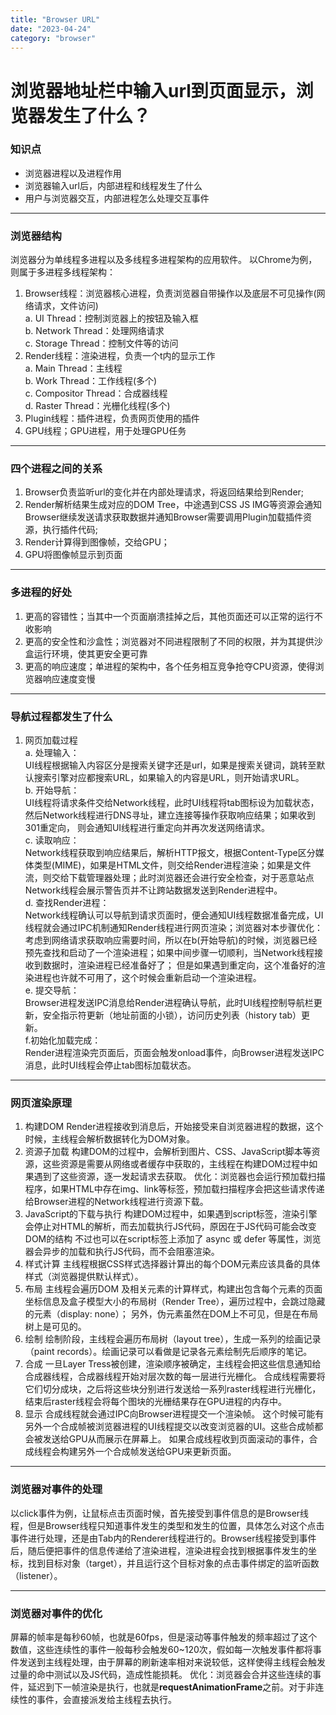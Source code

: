 ```yaml
---
title: "Browser URL"
date: "2023-04-24"
category: "browser"
---
```


# 浏览器地址栏中输入url到页面显示，浏览器发生了什么？
### 知识点
* 浏览器进程以及进程作用
* 浏览器输入url后，内部进程和线程发生了什么
* 用户与浏览器交互，内部进程怎么处理交互事件
---
### 浏览器结构
浏览器分为单线程多进程以及多线程多进程架构的应用软件。
以Chrome为例，则属于多进程多线程架构：

1. Browser线程：浏览器核心进程，负责浏览器自带操作以及底层不可见操作(网络请求，文件访问)   
        a. UI Thread：控制浏览器上的按钮及输入框   
        b. Network Thread：处理网络请求   
        c. Storage Thread：控制文件等的访问
2. Render线程：渲染进程，负责一个t内的显示工作   
        a. Main Thread：主线程   
        b. Work Thread：工作线程(多个)   
        c. Compositor Thread：合成器线程   
        d. Raster Thread：光栅化线程(多个)   
3. Plugin线程：插件进程，负责网页使用的插件   
4. GPU线程；GPU进程，用于处理GPU任务   
---
### 四个进程之间的关系
1. Browser负责监听url的变化并在内部处理请求，将返回结果给到Render;
2. Render解析结果生成对应的DOM Tree，中途遇到CSS JS IMG等资源会通知Browser继续发送请求获取数据并通知Browser需要调用Plugin加载插件资源，执行插件代码;
3. Render计算得到图像帧，交给GPU；
4. GPU将图像帧显示到页面
---
### 多进程的好处
1. 更高的容错性；当其中一个页面崩溃挂掉之后，其他页面还可以正常的运行不收影响
2. 更高的安全性和沙盒性；浏览器对不同进程限制了不同的权限，并为其提供沙盒运行环境，使其更安全更可靠
3. 更高的响应速度；单进程的架构中，各个任务相互竞争抢夺CPU资源，使得浏览器响应速度变慢
---
### 导航过程都发生了什么
1. 网页加载过程   
    a. 处理输入：   
    UI线程根据输入内容区分是搜索关键字还是url，如果是搜索关键词，跳转至默认搜索引擎对应都搜索URL，如果输入的内容是URL，则开始请求URL。   
    b. 开始导航：   
    UI线程将请求条件交给Network线程，此时UI线程将tab图标设为加载状态，然后Network线程进行DNS寻址，建立连接等操作获取响应结果；如果收到301重定向， 则会通知UI线程进行重定向并再次发送网络请求。   
    c. 读取响应：   
    Network线程获取到响应结果后，解析HTTP报文，根据Content-Type区分媒体类型(MIME)，如果是HTML文件，则交给Render进程渲染；如果是文件流，则交给下载管理器处理；此时浏览器还会进行安全检查，对于恶意站点Network线程会展示警告页并不让跨站数据发送到Render进程中。   
    d. 查找Render进程：   
    Network线程确认可以导航到请求页面时，便会通知UI线程数据准备完成，UI线程就会通过IPC机制通知Render线程进行网页渲染；浏览器对本步骤优化：考虑到网络请求获取响应需要时间，所以在b(开始导航)的时候，浏览器已经预先查找和启动了一个渲染进程；如果中间步骤一切顺利，当Network线程接收到数据时，渲染进程已经准备好了；
    但是如果遇到重定向，这个准备好的渲染进程也许就不可用了，这个时候会重新启动一个渲染进程。    
    e. 提交导航：   
    Browser进程发送IPC消息给Render进程确认导航，此时UI线程控制导航栏更新，安全指示符更新（地址前面的小锁），访问历史列表（history tab）更新。   
    f.初始化加载完成：   
    Render进程渲染完页面后，页面会触发onload事件，向Browser进程发送IPC消息，此时UI线程会停止tab图标加载状态。
---
### 网页渲染原理
1. 构建DOM
    Render进程接收到消息后，开始接受来自浏览器进程的数据，这个时候，主线程会解析数据转化为DOM对象。
2. 资源子加载
    构建DOM的过程中，会解析到图片、CSS、JavaScript脚本等资源，这些资源是需要从网络或者缓存中获取的，主线程在构建DOM过程中如果遇到了这些资源，逐一发起请求去获取。
    优化：浏览器也会运行预加载扫描程序，如果HTML中存在img、link等标签，预加载扫描程序会把这些请求传递给Browser进程的Network线程进行资源下载。
3. JavaScript的下载与执行
    构建DOM过程中，如果遇到script标签，渲染引擎会停止对HTML的解析，而去加载执行JS代码，原因在于JS代码可能会改变DOM的结构
    不过也可以在script标签上添加了 async 或 defer 等属性，浏览器会异步的加载和执行JS代码，而不会阻塞渲染。
4. 样式计算
    主线程根据CSS样式选择器计算出的每个DOM元素应该具备的具体样式（浏览器提供默认样式）。
5. 布局
    主线程会遍历DOM 及相关元素的计算样式，构建出包含每个元素的页面坐标信息及盒子模型大小的布局树（Render Tree），遍历过程中，会跳过隐藏的元素（display: none）；
    另外，伪元素虽然在DOM上不可见，但是在布局树上是可见的。
6. 绘制
    绘制阶段，主线程会遍历布局树（layout tree），生成一系列的绘画记录（paint records）。绘画记录可以看做是记录各元素绘制先后顺序的笔记。
7. 合成
    一旦Layer Tress被创建，渲染顺序被确定，主线程会把这些信息通知给合成器线程，合成器线程开始对层次数的每一层进行光栅化。
    合成线程需要将它们切分成块，之后将这些块分别进行发送给一系列raster线程进行光栅化，结束后raster线程会将每个图块的光栅结果存在GPU进程的内存中。
8. 显示
    合成线程就会通过IPC向Browser进程提交一个渲染帧。
    这个时候可能有另外一个合成帧被浏览器进程的UI线程提交以改变浏览器的UI。这些合成帧都会被发送给GPU从而展示在屏幕上。
    如果合成线程收到页面滚动的事件，合成线程会构建另外一个合成帧发送给GPU来更新页面。
---
### 浏览器对事件的处理
以click事件为例，让鼠标点击页面时候，首先接受到事件信息的是Browser线程，但是Browser线程只知道事件发生的类型和发生的位置，具体怎么对这个点击事件进行处理，还是由Tab内的Renderer线程进行的。Browser线程接受到事件后，随后便把事件的信息传递给了渲染进程，渲染进程会找到根据事件发生的坐标，找到目标对象（target），并且运行这个目标对象的点击事件绑定的监听函数（listener）。   

---
### 浏览器对事件的优化
屏幕的帧率是每秒60帧，也就是60fps，但是滚动等事件触发的频率超过了这个数值，这些连续性的事件一般每秒会触发60~120次，假如每一次触发事件都将事件发送到主线程处理，由于屏幕的刷新速率相对来说较低，这样使得主线程会触发过量的命中测试以及JS代码，造成性能损耗。
优化：浏览器会合并这些连续的事件，延迟到下一帧渲染是执行，也就是**requestAnimationFrame**之前。对于非连续性的事件，会直接派发给主线程去执行。